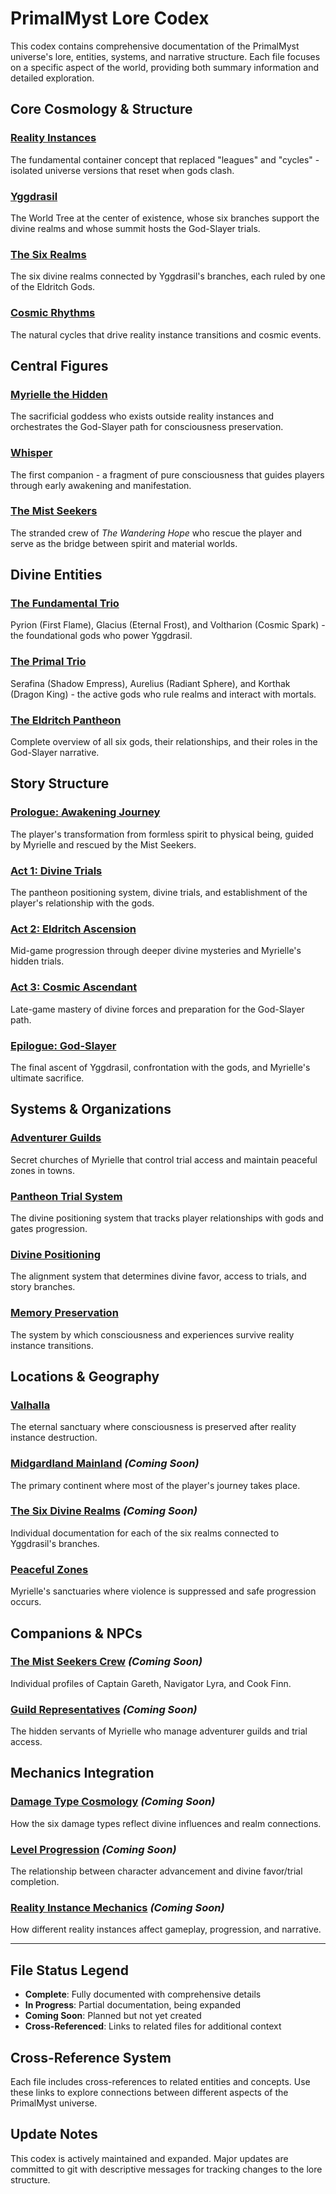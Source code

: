 # PrimalMyst Lore Codex

This codex contains comprehensive documentation of the PrimalMyst universe's lore, entities, systems, and narrative structure. Each file focuses on a specific aspect of the world, providing both summary information and detailed exploration.

## Core Cosmology & Structure

### **[Reality Instances](./reality-instances.md)**
The fundamental container concept that replaced "leagues" and "cycles" - isolated universe versions that reset when gods clash.

### **[Yggdrasil](./yggdrasil.md)**
The World Tree at the center of existence, whose six branches support the divine realms and whose summit hosts the God-Slayer trials.

### **[The Six Realms](./six-realms-cosmology.md)**
The six divine realms connected by Yggdrasil's branches, each ruled by one of the Eldritch Gods.

### **[Cosmic Rhythms](./cosmic-rhythms.md)**
The natural cycles that drive reality instance transitions and cosmic events.

## Central Figures

### **[Myrielle the Hidden](./myrielle-the-hidden.md)**
The sacrificial goddess who exists outside reality instances and orchestrates the God-Slayer path for consciousness preservation.

### **[Whisper](./whisper.md)**
The first companion - a fragment of pure consciousness that guides players through early awakening and manifestation.

### **[The Mist Seekers](./mist-seekers.md)**
The stranded crew of *The Wandering Hope* who rescue the player and serve as the bridge between spirit and material worlds.

## Divine Entities

### **[The Fundamental Trio](./fundamental-trio.md)**
Pyrion (First Flame), Glacius (Eternal Frost), and Voltharion (Cosmic Spark) - the foundational gods who power Yggdrasil.

### **[The Primal Trio](./primal-trio.md)**
Serafina (Shadow Empress), Aurelius (Radiant Sphere), and Korthak (Dragon King) - the active gods who rule realms and interact with mortals.

### **[The Eldritch Pantheon](./eldritch-pantheon.md)**
Complete overview of all six gods, their relationships, and their roles in the God-Slayer narrative.

## Story Structure

### **[Prologue: Awakening Journey](./prologue-awakening-journey.md)**
The player's transformation from formless spirit to physical being, guided by Myrielle and rescued by the Mist Seekers.

### **[Act 1: Divine Trials](./act1-divine-trials.md)**
The pantheon positioning system, divine trials, and establishment of the player's relationship with the gods.

### **[Act 2: Eldritch Ascension](./act2-eldritch-ascension.md)**
Mid-game progression through deeper divine mysteries and Myrielle's hidden trials.

### **[Act 3: Cosmic Ascendant](./act3-cosmic-ascendant.md)**
Late-game mastery of divine forces and preparation for the God-Slayer path.

### **[Epilogue: God-Slayer](./epilogue-god-slayer.md)**
The final ascent of Yggdrasil, confrontation with the gods, and Myrielle's ultimate sacrifice.

## Systems & Organizations

### **[Adventurer Guilds](./adventurer-guilds.md)**
Secret churches of Myrielle that control trial access and maintain peaceful zones in towns.

### **[Pantheon Trial System](./pantheon-trials.md)**
The divine positioning system that tracks player relationships with gods and gates progression.

### **[Divine Positioning](./divine-positioning.md)**
The alignment system that determines divine favor, access to trials, and story branches.

### **[Memory Preservation](./memory-preservation.md)**
The system by which consciousness and experiences survive reality instance transitions.

## Locations & Geography

### **[Valhalla](./valhalla.md)**
The eternal sanctuary where consciousness is preserved after reality instance destruction.

### **[Midgardland Mainland](./midgardland-mainland.md)** *(Coming Soon)*
The primary continent where most of the player's journey takes place.

### **[The Six Divine Realms](./divine-realms-detailed.md)** *(Coming Soon)*
Individual documentation for each of the six realms connected to Yggdrasil's branches.

### **[Peaceful Zones](./peaceful-zones.md)**
Myrielle's sanctuaries where violence is suppressed and safe progression occurs.

## Companions & NPCs

### **[The Mist Seekers Crew](./mist-seekers-crew.md)** *(Coming Soon)*
Individual profiles of Captain Gareth, Navigator Lyra, and Cook Finn.

### **[Guild Representatives](./guild-representatives.md)** *(Coming Soon)*
The hidden servants of Myrielle who manage adventurer guilds and trial access.

## Mechanics Integration

### **[Damage Type Cosmology](./damage-types-divine.md)** *(Coming Soon)*
How the six damage types reflect divine influences and realm connections.

### **[Level Progression](./level-progression-divine.md)** *(Coming Soon)*
The relationship between character advancement and divine favor/trial completion.

### **[Reality Instance Mechanics](./reality-instance-mechanics.md)** *(Coming Soon)*
How different reality instances affect gameplay, progression, and narrative.

---

## File Status Legend
- **Complete**: Fully documented with comprehensive details
- **In Progress**: Partial documentation, being expanded
- **Coming Soon**: Planned but not yet created
- **Cross-Referenced**: Links to related files for additional context

## Cross-Reference System
Each file includes cross-references to related entities and concepts. Use these links to explore connections between different aspects of the PrimalMyst universe.

## Update Notes
This codex is actively maintained and expanded. Major updates are committed to git with descriptive messages for tracking changes to the lore structure.
